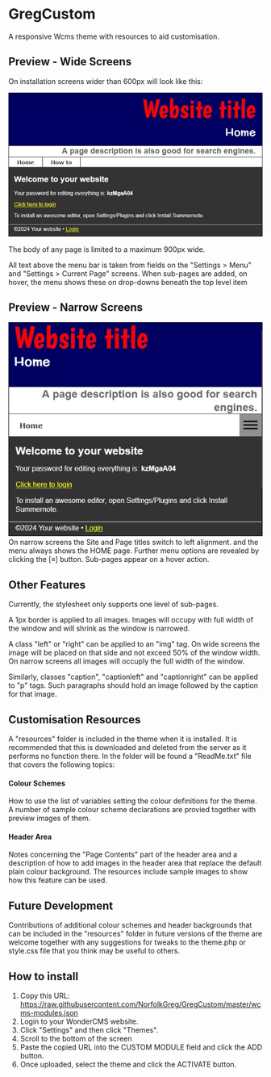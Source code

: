 # GregCustom
A responsive Wcms theme with resources to aid customisation.

## Preview - Wide Screens
On installation screens wider than 600px will look like this:

![Wide screen preview](/previewwide.jpg)

The body of any page is limited to a maximum 900px wide.

All text above the menu bar is taken from fields on the "Settings > Menu" and "Settings > Current Page" screens. When sub-pages are added, on hover, the menu shows these on drop-downs beneath the top level item

## Preview - Narrow Screens
![Narrow screen preview](/previewnarrow.jpg)
On narrow screens the Site and Page titles switch to left alignment. and the menu always shows the HOME page. Further menu options are revealed by clicking the [&equiv;] button. Sub-pages appear on a hover action.

## Other Features
Currently, the stylesheet only supports one level of sub-pages.

A 1px border is applied to all images. Images will occupy with full width of the window and will shrink as the window is narrowed.

A class "left" or "right" can be applied to an "img" tag. On wide screens the image will be placed on that side and not exceed 50% of the window width. On narrow screens all images will occuply the full width of the window.

Similarly, classes "caption", "captionleft" and "captionright" can be applied to "p" tags. Such paragraphs should hold an image followed by the caption for that image.

## Customisation Resources
A "resources" folder is included in the theme when it is installed. It is recommended that this is downloaded and deleted from the server as it performs no function there. In the folder will be found a "ReadMe.txt" file that covers the following topics:
#### Colour Schemes
How to use the list of variables setting the colour definitions for the theme. A number of sample colour scheme declarations are provied together with preview images of them.
#### Header Area
Notes concerning the "Page Contents" part of the header area and a description of how to add images in the header area that replace the default plain colour background. The resources include sample images to show how this feature can be used.

## Future Development
Contributions of additional colour schemes and header backgrounds that can be included in the "resources" folder in future versions of the theme are welcome together with any suggestions for tweaks to the theme.php or style.css file that you think may be useful to others.

## How to install
1. Copy this URL:
https://raw.githubusercontent.com/NorfolkGreg/GregCustom/master/wcms-modules.json
2. Login to your WonderCMS website.
3. Click "Settings" and then click "Themes".
4. Scroll to the bottom of the screen
5. Paste the copied URL into the CUSTOM MODULE field and click the ADD button.
6. Once uploaded, select the theme and click the  ACTIVATE button.

